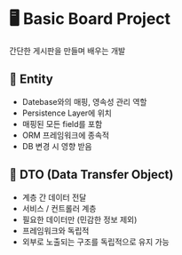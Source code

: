 # 🖥️ Basic Board Project

간단한 게시판을 만들며 배우는 개발

## 👤 Entity

- Datebase와의 매핑, 영속성 관리 역할
- Persistence Layer에 위치
- 매핑된 모든 field를 포함
- ORM 프레임워크에 종속적
- DB 변경 시 영향 받음

## 📖 DTO (Data Transfer Object)

- 계층 간 데이터 전달
- 서비스 / 컨트롤러 계층
- 필요한 데이터만 (민감한 정보 제외)
- 프레임워크와 독립적
- 외부로 노출되는 구조를 독립적으로 유지 가능

